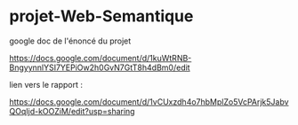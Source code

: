 # projet-Web-Semantique

google doc de l'énoncé du projet

https://docs.google.com/document/d/1kuWtRNB-BngyynnlYSI7YEPiOw2h0GvN7GtT8h4dBm0/edit


lien vers le rapport :

https://docs.google.com/document/d/1vCUxzdh4o7hbMplZo5VcPArjk5JabvQOqIjd-kOOZiM/edit?usp=sharing
